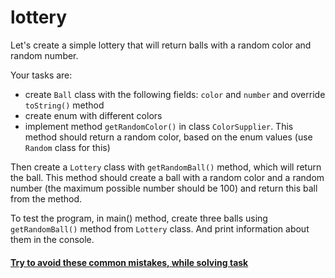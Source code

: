 # lottery

Let's create a simple lottery that will return balls with a random color and random number.

Your tasks are:
- create `Ball` class with the following fields: `color` and `number` and override `toString()` method
- create enum with different colors
- implement method `getRandomColor()` in class `ColorSupplier`. 
This method should return a random color, based on the enum values (use `Random` class for this) 

Then create a `Lottery` class with `getRandomBall()` method, which will return the ball.
This method should create a ball with a random color and a random number (the maximum possible number should be 100) and return this ball from the method.


To test the program, in main() method, create three balls using `getRandomBall()` method from `Lottery` class.
And print information about them in the console.

#### [Try to avoid these common mistakes, while solving task](https://mate-academy.github.io/jv-program-common-mistakes/java-core/oop/lottery)
